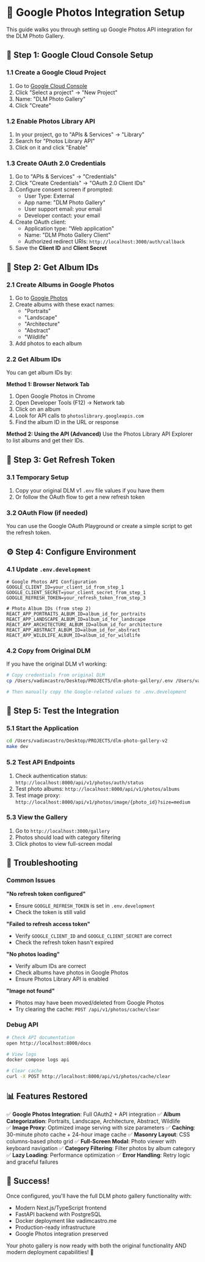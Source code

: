 # 📸 Google Photos Integration Setup

This guide walks you through setting up Google Photos API integration for the DLM Photo Gallery.

## 🔑 Step 1: Google Cloud Console Setup

### 1.1 Create a Google Cloud Project
1. Go to [Google Cloud Console](https://console.cloud.google.com/)
2. Click "Select a project" → "New Project"
3. Name: "DLM Photo Gallery"
4. Click "Create"

### 1.2 Enable Photos Library API
1. In your project, go to "APIs & Services" → "Library"
2. Search for "Photos Library API"
3. Click on it and click "Enable"

### 1.3 Create OAuth 2.0 Credentials
1. Go to "APIs & Services" → "Credentials"
2. Click "Create Credentials" → "OAuth 2.0 Client IDs"
3. Configure consent screen if prompted:
   - User Type: External
   - App name: "DLM Photo Gallery"
   - User support email: your email
   - Developer contact: your email
4. Create OAuth client:
   - Application type: "Web application"
   - Name: "DLM Photo Gallery Client"
   - Authorized redirect URIs: `http://localhost:3000/auth/callback`
5. Save the **Client ID** and **Client Secret**

## 🎯 Step 2: Get Album IDs

### 2.1 Create Albums in Google Photos
1. Go to [Google Photos](https://photos.google.com/)
2. Create albums with these exact names:
   - "Portraits"
   - "Landscape" 
   - "Architecture"
   - "Abstract"
   - "Wildlife"
3. Add photos to each album

### 2.2 Get Album IDs
You can get album IDs by:

**Method 1: Browser Network Tab**
1. Open Google Photos in Chrome
2. Open Developer Tools (F12) → Network tab
3. Click on an album
4. Look for API calls to `photoslibrary.googleapis.com`
5. Find the album ID in the URL or response

**Method 2: Using the API (Advanced)**
Use the Photos Library API Explorer to list albums and get their IDs.

## 🔐 Step 3: Get Refresh Token

### 3.1 Temporary Setup
1. Copy your original DLM v1 `.env` file values if you have them
2. Or follow the OAuth flow to get a new refresh token

### 3.2 OAuth Flow (if needed)
You can use the Google OAuth Playground or create a simple script to get the refresh token.

## ⚙️ Step 4: Configure Environment

### 4.1 Update `.env.development`
```env
# Google Photos API Configuration
GOOGLE_CLIENT_ID=your_client_id_from_step_1
GOOGLE_CLIENT_SECRET=your_client_secret_from_step_1
GOOGLE_REFRESH_TOKEN=your_refresh_token_from_step_3

# Photo Album IDs (from step 2)
REACT_APP_PORTRAITS_ALBUM_ID=album_id_for_portraits
REACT_APP_LANDSCAPE_ALBUM_ID=album_id_for_landscape
REACT_APP_ARCHITECTURE_ALBUM_ID=album_id_for_architecture
REACT_APP_ABSTRACT_ALBUM_ID=album_id_for_abstract
REACT_APP_WILDLIFE_ALBUM_ID=album_id_for_wildlife
```

### 4.2 Copy from Original DLM
If you have the original DLM v1 working:

```bash
# Copy credentials from original DLM
cp /Users/vadimcastro/Desktop/PROJECTS/dlm-photo-gallery/.env /Users/vadimcastro/Desktop/PROJECTS/dlm-photo-gallery-v2/.env.google

# Then manually copy the Google-related values to .env.development
```

## 🚀 Step 5: Test the Integration

### 5.1 Start the Application
```bash
cd /Users/vadimcastro/Desktop/PROJECTS/dlm-photo-gallery-v2
make dev
```

### 5.2 Test API Endpoints
1. Check authentication status: `http://localhost:8000/api/v1/photos/auth/status`
2. Test photo albums: `http://localhost:8000/api/v1/photos/albums`
3. Test image proxy: `http://localhost:8000/api/v1/photos/image/{photo_id}?size=medium`

### 5.3 View the Gallery
1. Go to `http://localhost:3000/gallery`
2. Photos should load with category filtering
3. Click photos to view full-screen modal

## 🔧 Troubleshooting

### Common Issues

**"No refresh token configured"**
- Ensure `GOOGLE_REFRESH_TOKEN` is set in `.env.development`
- Check the token is still valid

**"Failed to refresh access token"** 
- Verify `GOOGLE_CLIENT_ID` and `GOOGLE_CLIENT_SECRET` are correct
- Check the refresh token hasn't expired

**"No photos loading"**
- Verify album IDs are correct
- Check albums have photos in Google Photos
- Ensure Photos Library API is enabled

**"Image not found"**
- Photos may have been moved/deleted from Google Photos
- Try clearing the cache: `POST /api/v1/photos/cache/clear`

### Debug API
```bash
# Check API documentation
open http://localhost:8000/docs

# View logs
docker compose logs api

# Clear cache
curl -X POST http://localhost:8000/api/v1/photos/cache/clear
```

## 📊 Features Restored

✅ **Google Photos Integration**: Full OAuth2 + API integration
✅ **Album Categorization**: Portraits, Landscape, Architecture, Abstract, Wildlife  
✅ **Image Proxy**: Optimized image serving with size parameters
✅ **Caching**: 30-minute photo cache + 24-hour image cache
✅ **Masonry Layout**: CSS columns-based photo grid
✅ **Full-Screen Modal**: Photo viewer with keyboard navigation
✅ **Category Filtering**: Filter photos by album category
✅ **Lazy Loading**: Performance optimization
✅ **Error Handling**: Retry logic and graceful failures

## 🎉 Success!

Once configured, you'll have the full DLM photo gallery functionality with:
- Modern Next.js/TypeScript frontend
- FastAPI backend with PostgreSQL
- Docker deployment like vadimcastro.me
- Production-ready infrastructure
- Google Photos integration preserved

Your photo gallery is now ready with both the original functionality AND modern deployment capabilities! 🚀